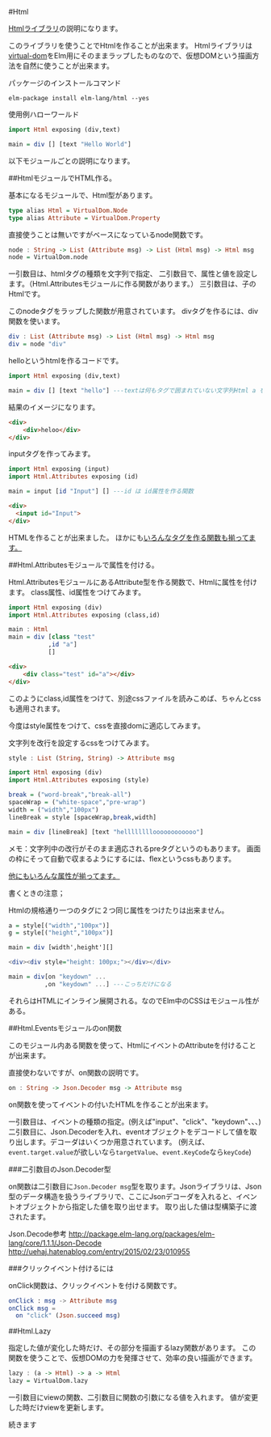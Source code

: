 #Html

[Htmlライブラリ](http://package.elm-lang.org/packages/evancz/elm-html)の説明になります。

このライブラリを使うことでHtmlを作ることが出来ます。
Htmlライブラリは[virtual-dom](https://github.com/Matt-Esch/virtual-dom)をElm用にそのままラップしたものなので、仮想DOMという描画方法を自然に使うことが出来ます。


パッケージのインストールコマンド

```
elm-package install elm-lang/html --yes
```

使用例ハローワールド

```hs
import Html exposing (div,text)

main = div [] [text "Hello World"]
```

以下モジュールごとの説明になります。

##HtmlモジュールでHTML作る。

基本になるモジュールで、Html型があります。

```hs
type alias Html = VirtualDom.Node
type alias Attribute = VirtualDom.Property

```

直接使うことは無いですがベースになっているnode関数です。

```hs
node : String -> List (Attribute msg) -> List (Html msg) -> Html msg
node = VirtualDom.node
```

一引数目は、htmlタグの種類を文字列で指定、
二引数目で、属性と値を設定します。（Html.Attributesモジュールに作る関数があります。）
三引数目は、子のHtmlです。

このnodeタグをラップした関数が用意されています。
divタグを作るには、div関数を使います。

```hs
div : List (Attribute msg) -> List (Html msg) -> Html msg
div = node "div"
```

helloというhtmlを作るコードです。

```hs
import Html exposing (div,text)

main = div [] [text "hello"] ---textは何もタグで囲まれていない文字列Html a を作る

```

結果のイメージになります。

```html
<div>
    <div>heloo</div>
</div>
```

inputタグを作ってみます。

```hs
import Html exposing (input)
import Html.Attributes exposing (id)

main = input [id "Input"] [] ---id は id属性を作る関数
```

```html
<div>
  <input id="Input">
</div>
```

HTMLを作ることが出来ました。
ほかにも[いろんなタグを作る関数も揃ってます。](http://package.elm-lang.org/packages/evancz/elm-html/1.1.0/Html)




##Html.Attributesモジュールで属性を付ける。

Html.AttributesモジュールにあるAttribute型を作る関数で、Htmlに属性を付けます。
class属性、id属性をつけてみます。

```hs
import Html exposing (div)
import Html.Attributes exposing (class,id)

main : Html
main = div [class "test"  
           ,id "a"]
           []
```

```html
<div>
    <div class="test" id="a"></div>
</div>
```

このようにclass,id属性をつけて、別途cssファイルを読みこめば、ちゃんとcssも適用されます。

今度はstyle属性をつけて、cssを直接domに適応してみます。

文字列を改行を設定するcssをつけてみます。

```hs
style : List (String, String) -> Attribute msg
```

```hs
import Html exposing (div)
import Html.Attributes exposing (style)

break = ("word-break","break-all")
spaceWrap = ("white-space","pre-wrap")
width = ("width","100px")
lineBreak = style [spaceWrap,break,width]

main = div [lineBreak] [text "helllllllloooooooooooo"]

```

メモ：文字列中の改行がそのまま適応されるpreタグというのもあります。
画面の枠にそって自動で収まるようにするには、flexというcssもあります。

[他にもいろんな属性が揃ってます。](http://package.elm-lang.org/packages/evancz/elm-html/1.1.0/Html-Attributes)

書くときの注意；

Htmlの規格通り一つのタグに２つ同じ属性をつけたりは出来ません。

```hs
a = style[("width","100px")]
g = style[("height","100px")]

main = div [width',height'][]

<div><div style="height: 100px;"></div></div>

main = div[on "keydown" ...
          ,on "keydown" ...] ---こっちだけになる

```

それらはHTMLにインライン展開される。なのでElm中のCSSはモジュール性がある。



##Html.Eventsモジュールのon関数

このモジュール内ある関数を使って、HtmlにイベントのAttributeを付けることが出来ます。

直接使わないですが、on関数の説明です。

```hs
on : String -> Json.Decoder msg -> Attribute msg
```

on関数を使ってイベントの付いたHTMLを作ることが出来ます。

一引数目は、イベントの種類の指定。(例えば"input"、"click"、"keydown"、、、)
二引数目に、Json.Decoderを入れ、eventオブジェクトをデコードして値を取り出します。デコーダはいくつか用意されています。
(例えば、`event.target.value`が欲しいなら`targetValue`、`event.KeyCode`なら`keyCode`)

###二引数目のJson.Decoder型

on関数は二引数目に`Json.Decoder msg`型を取ります。Jsonライブラリは、Json型のデータ構造を扱うライブラリで、ここにJsonデコーダを入れると、イベントオブジェクトから指定した値を取り出せます。
取り出した値は型構築子に渡されたます。


Json.Decode参考
http://package.elm-lang.org/packages/elm-lang/core/1.1.1/Json-Decode
http://uehaj.hatenablog.com/entry/2015/02/23/010955


###クリックイベント付けるには

onClick関数は、クリックイベントを付ける関数です。

```elm
onClick : msg -> Attribute msg
onClick msg =
  on "click" (Json.succeed msg)
```

##Html.Lazy

指定した値が変化した時だけ、その部分を描画するlazy関数があります。
この関数を使うことで、仮想DOMの力を発揮させて、効率の良い描画ができます。

```hs
lazy : (a -> Html) -> a -> Html
lazy = VirtualDom.lazy
```

一引数目にviewの関数、二引数目に関数の引数になる値を入れます。
値が変更した時だけviewを更新します。


続きます
